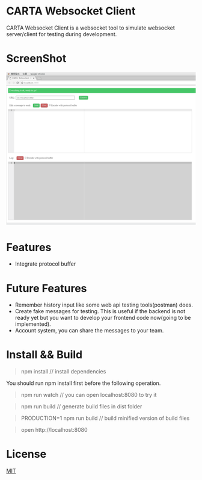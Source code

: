 # CARTA Websocket Client
CARTA Websocket Client is a websocket tool to simulate websocket server/client for testing during development.

# ScreenShot
![demo](screenshots/CARTA-websocket-client.png)

# Features
* Integrate protocol buffer

# Future Features
* Remember history input like some web api testing tools(postman) does.
* Create fake messages for testing. This is useful if the backend is not ready yet but you want to develop your frontend code now(going to be implemented).
* Account system, you can share the messages to your team. 

# Install && Build

> npm install // install dependencies

You should run npm install first before the following operation. 

> npm run watch // you can open localhost:8080 to try it

> npm run build // generate build files in dist folder

> PRODUCTION=1 npm run build // build minified version of build files

> open http://localhost:8080

# License

[MIT](http://markdalgleish.mit-license.org/)
